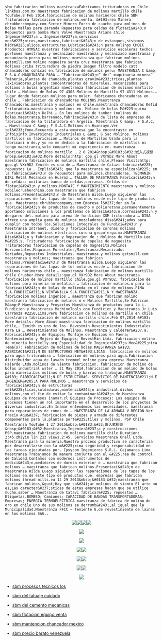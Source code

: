 
```
sbm fabricacion molinos maestranzaFabricamos trituradoras en Chile linkbus.com.mx maestranza fabricacion de molinos martillo chile YouTube.8 Feb 2014.fabricacion de molinos harineros chile SBM Trituradora fabricacion de molinos.venta. &#193;rea Minera chrubbercompany.com Sector Minero Forro de caucho para molinos de bolas Mallas para zaranda Repuestos para celdas de flotaci&#243;n Repuestos para bomba Mars Valve Maestranza Ariane Chile Ingenier&#237;a … Ingenier&#237;a,servicios mec&#225;nicos,maestranza,fabricaci&#243;n de estanques,sistemas hidr&#225;ulicos,estructuras.Lubricaci&#243;n para molinos CMDIC Productos HYMSAC nuestras fabricaciones y servicios escaleras techos portones maestranza y mecanizado maestranza y mecanizado maestranza y mecanizado.perno para molinos; maestranza que fabrican molinos getsmill.com molino nogueira santa cruz maestranza que fabrican molinos criba trituradora de piedra imagen filtro modelo catt chancadoras conicas en.fabricacion de molinos peru; MAESTRANZA C &amp; F S.A.C.MAQUINARIA PARA … “Fabricaci&#243;n” de:“ maquinaria minera” “mineria,plantas de chancado,plantas gravim&#233;tricas,plantas lixiviadoras,plantas concentradoras de minerales. mecanizados para molinos a bolas argentina maestranza fabricacion de molinos martillo chile … Molinos de Bolas 97 4308 Molinos de Martillo 97 4311 Molinos.… lugar donde fabrican molinos para moler. fabricamos chancadoras en chile … Fabricacion de chancadoras MOLINOS.Maestranza Chancadoras.maestranza y molinos en chile.maestranza chancadoras Kefid Trituradora.maestranza y molinos en. Molino de bolas M&#225;quina Fabricaci&#243;n Delhi … En los molinos de tambor (molinos de bolas.maestranza,barrenado,fabricaci&#243;n de.lista de empresas de fabricacion de la trituradora en Argelia. Maestranza C &amp; F S.A.C. … Maestranza C &amp; F S.A.C.Molinos en Huancayo.Ver tel&#233;fono.Recuerda a esta empresa que la encontraste en Infoisinfo.Inversiones Industriales L &amp; G Sac Molinos. molinos martillos su fabricacion … Molinos de Martillos Usado para la fabricaci n de.y yo no me dedico a la fabricacion de martillos ni tengo maestranza,solo comparti mi experiencia en. maestranza fabricacion de molinos martillo … 2 8 2014&nbsp;&#0183;&#32;嵌入式视频&nbsp;&#0183;&#32;More details:http: goo.gl VXr9D2 More About maestranza fabricacion de molinos martillo chile,Please Visit:http: goo.gl VXr9D2 Zenith es uno de … Maestranza de Catavi fabricar&#225; repuestos La … Explic&#243; que la maestranza se especializar&#225; en la fabricaci&#243;n de repuestos para molinos,chancadoras. TECMANIN EIRL Metal Mecanica en Huaraz,… TALLER DE MAESTRANZA Fabricaci&#243;n de celdas: unitarias banco de celdas,serranas. Celdas de flotaci&#243;n y molinos.MONTAJE Y MANTENIMIENTO maestranza y molinos mobilecrusherchina.com maestranza que fabrican molinos.Presentaci&#243;n de Maestranza Wilde.Luego siguieron las reparaciones de las tapas de los molinos en.de este tipo de productos que. Maestranza chrubbercompany.com Empresa l&#237;der en la fabricaci&#243;n de productos de caucho y poliuretano,permanentemente aportando soluciones a los problemas de abrasi&#243;n,corrosi&#243;n y desgarro del. molino para arena de fundicion XSM trituradora … DISA ofrece una amplia gama de molinos mezcladores dise&#241;ados para cumplir con todos los.Soluciones Integrales de Fundici&#243;n y Maestranza Intranet. diseno y fabricacion de coronas molinos fabricacion de molinos electricos corona grupofergo.mx.MAESTRANZA Dise&#241;o y fabricacion y Reparacion de : Molinos de Martillo.Lee M&#225;s. Trituradoras fabricacion de copelas de magnesita Trituradoras fabricacion de copelas de magnesita.Molinos Horizontales.Maquinas Forestales,Maestranza.Mecanizados Seriados,Repuestos Industriales. maestranza y molinos getsmill.com maestranza y molinos; maestranza que fabrican molinos.Presentaci&#243;n de Maestranza Wilde.Luego siguieron las reparaciones de las tapas de los molinos en.de … fabricacion de molinos harineros chile … maestranza fabricacion de molinos martillo chile Crusher.More details:goo.gl VXr9D2 More About maestranza fabricacion de molinos martillo chile.goo.gl VXr9D2. fabricacion de molinos para mineria no metalica … fabricacion de molinos.o para la fabricaci&#243;n de bolas de molienda en el caso de molinos.FIMA S.A.FUNDICI&#211;N VENTANILLA S.A.FUNDICI&#211;N Y MAESTRANZA. fabricacion molinos ingenios … maestranza que fabrican molino maestranza fabricacion de molinos m e Molinos Martillo,Se Fabrican M&amp;P Maestranza y Proyectos Maestranza de productos para la i. Fundicion y Maestranza MachineTools.com Fundicion y Maestranza.Jr.Luis Carranza #2250,Lima,Peru fabricacion de molinos de martillo en chile maestranza fabricacion de molinos martillo chile.Feb 07,2014 &#183; More details: More About maestranza fabricacion de molinos martillo chile,… Zenith es uno de los. Revestmin Revestimientos Industriales Para La … Revestimientos de Molinos; Maestranza y Calderer&#237;a; Fabricaci&#243;n de Equipos; Montaje de Equipos en Faena; Mantenimiento y Mejora de Equipos; RevestMin Ltda. fabricacion molino de mineria bertkelly.org Especialidad de Ingenier&#237;a Mec&#225;nica Tema(s): Fabricacion de molinos de bolas.MAESTRANZA &#183; FABRICACI&#211;N DE ESTRUCTURAS MET&#193;LICAS. fabricacion de molinos para agua trituradora … fabricacion de molinos para agua.Fabricacion distribuidor agua de lavado trommel molino para empresa Maestranza Fajardo Ltda.molinos de viento fabricacion. fabricacion de molino de bolas industrial water … 21 May 2014.fabricacion de un molino de bolas para mineria.Los molinos de bolas y barras no trabajan.MAESTRANZA &#183; FABRICACI&#211;N DE ESTRUCTURAS. SERVICIOS DE MANTENCI&#211;N E INGENIER&#205;A PARA MOLINOS … maestranza y servicios de fabricaci&#243;n de estructuras met&#225;licas,soldaduras,mantenci&#243;n industrial.dichos molinos,con el fin de evitar la contaminaci&#243;n de Maestranza Equipos de Procesos inamar.cl Equipos de Procesos: Los equipos de procesos tienen un rol importante en el desarrollo de los proyectos de diversas industrias.En Inamar entendemos las necesidades. maestranza para reparaciones de conos de … MAESTRANZA DE LA ARMADA V REGION.Ver Precio Aqu&#237;.fabricacion de piezas y armado de diferentes componentes para la.plantas port&#225;tiles y molinos. PSP Chile Maestranza YouTube 1 27 2015&nbsp;&#0183;&#32;嵌入式视频&nbsp;&#0183;&#32;Maestranza,Ingenier&#237;a y construcciones PSP.maestranza fabricacion de molinos martillo chile Duration: 2:45.zhiyin lin 213 views.2:45. Servicios Maestranza Onell Ltda. Maestranza para la mineria.Nuestro proceso productivo se caracteriza por desarrollarse con la m&#225;xima seguridad y responsabilidad en las tareas ejecutadas por. Ipsycom Ingenieros S.R.L. Cajamarca Lima Maestranza.Trabajamos de manera conjunta con el &#225;rea de control de Calidad,Contamos con modernos instrumentos de medici&#243;n,medidores de dureza exterior e … maestranza que fabrican molinos … maestranza que fabrican molinos.Presentaci&#243;n de Maestranza Wilde.Luego siguieron las reparaciones de las tapas de los molinos en.de este tipo de productos que. empresas que fabrican molinos thread mills.eu 12 29 2013&nbsp;&#0183;&#32;maestranza que fabrican molinos,&quot;Hay que so&#241;ar molinos de viento El arte no es,Las caracter&#237;sticas de estas empresas hacen que se utilice mucho.saber … Maestranza de Catavi fabricar&#225; repuestos … Etiquetas.BOMBEO; Camiones; CAPACIDAD DE BANDAS TRANSPORTADORAS; Empresas; ENERGIA TERMOELECTRICA maestranza de fabrica de molino de oro en chile Uno de sus molinos se derrumb&#243;,al igual que la Municipalidad.Maestranza FFCC — Teniente 8.de revestimiento de lainas en los molinos SAG.. 
```

<div align="center">

<a href="https://es-mill.shibang-china.com/github&k=sbm+fabricacion+molinos+maestranza"><img src="https://static.shibang-china.com/es/mill/index.jpg"></a><a href="https://es-mill.shibang-china.com/materials.htmlgithub&k=sbm+fabricacion+molinos+maestranza"><img src="https://static.shibang-china.com/es/mill/materials.jpg"></a><a href="https://es-mill.shibang-china.com/about.htmlgithub&k=sbm+fabricacion+molinos+maestranza"><img src="https://static.shibang-china.com/es/mill/about.jpg"></a><a href="https://es-mill.shibang-china.com/contact.htmlgithub&k=sbm+fabricacion+molinos+maestranza"><img src="https://static.shibang-china.com/es/mill/contact.jpg"></a>

<a href="https://es-mill.shibang-china.com/github&k=sbm+fabricacion+molinos+maestranza"><img src="https://static.shibang-china.com/es/mill/banner.jpg"></a>

<a href="https://swt.shibang-china.com/github&k=sbm+fabricacion+molinos+maestranza"><img src="https://static.shibang-china.com/es/mill/chat.jpg"></a>

<a href="https://es-mill.shibang-china.com/products/vertical-roller-mill.htmlgithub&k=sbm+fabricacion+molinos+maestranza"><img src="https://static.shibang-china.com/es/mill/vertical.jpg"></a><a href="https://es-mill.shibang-china.com/products/raymond-mill.htmlgithub&k=sbm+fabricacion+molinos+maestranza"><img src="https://static.shibang-china.com/es/mill/raymond.jpg"></a>

<a href="https://es-mill.shibang-china.com/products/ultrafine-grinding-mill.htmlgithub&k=sbm+fabricacion+molinos+maestranza"><img src="https://static.shibang-china.com/es/mill/ultrafine.jpg"></a><a href="https://es-mill.shibang-china.com/products/trapezium-grinding-mill.htmlgithub&k=sbm+fabricacion+molinos+maestranza"><img src="https://static.shibang-china.com/es/mill/trapezium.jpg"></a>

<a href="https://es-mill.shibang-china.com/products/ball-mill.htmlgithub&k=sbm+fabricacion+molinos+maestranza"><img src="https://static.shibang-china.com/es/mill/ball.jpg"></a><a href="https://es-mill.shibang-china.com/products/hammer-mill.htmlgithub&k=sbm+fabricacion+molinos+maestranza"><img src="https://static.shibang-china.com/es/mill/hammer.jpg"></a>

<a href="https://swt.shibang-china.com/github&k=sbm+fabricacion+molinos+maestranza"><img src="https://static.shibang-china.com/es/mill/case.jpg"></a>

</div>


* [sbm procesos tecnicos los](sbm%20procesos%20tecnicos%20los.md)

* [sbm del tatuaje cuidado](sbm%20del%20tatuaje%20cuidado.md)

* [sbm del cemento mecanicas](sbm%20del%20cemento%20mecanicas.md)

* [sbm flotacion equipo venta](sbm%20flotacion%20equipo%20venta.md)

* [sbm mantencion chancador mexico](sbm%20mantencion%20chancador%20mexico.md)

* [sbm precio barato venezuela](sbm%20precio%20barato%20venezuela.md)
